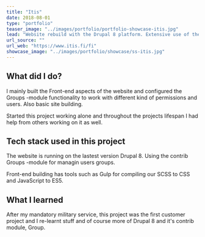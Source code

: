 ```yaml
---
title: "Itis"
date: 2018-08-01
type: "portfolio"
teaser_image: "../images/portfolio/portfolio-showcase-itis.jpg"
lead: "Website rebuild with the Drupal 8 platform. Extensive use of the Group contrib module."
url_source: ""
url_web: "https://www.itis.fi/fi"
showcase_image: "../images/portfolio/showcase/ss-itis.jpg"
---
```

## What did I do?

I mainly built the Front-end aspects of the website and configured the Groups -module functionality to work with different kind of permissions and users. Also basic site building.

Started this project working alone and throughout the projects lifespan I had help from others working on it as well.

## Tech stack used in this project

The website is running on the lastest version Drupal 8. Using the contrib Groups -module for managin users groups.

Front-end building has tools such as Gulp for compiling our SCSS to CSS and JavaScript to ES5.

## What I learned

After my mandatory military service, this project was the first customer project and I re-learnt stuff and of course more of Drupal 8 and it's contrib module, Group.